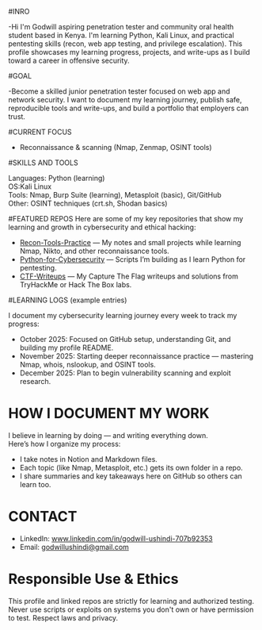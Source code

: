 #INRO

-Hi I'm Godwill aspiring penetration tester and community oral health student based in Kenya. I'm learning Python, Kali Linux, and practical pentesting skills (recon, web app testing, and privilege escalation). This profile showcases my learning progress, projects, and write-ups as I build toward a career in offensive security.

#GOAL

-Become a skilled junior penetration tester focused on web app and network security. I want to document my learning journey, publish safe, reproducible tools and write-ups, and build a portfolio that employers can trust.

#CURRENT FOCUS

- Reconnaissance & scanning (Nmap, Zenmap, OSINT tools)

#SKILLS AND TOOLS

Languages: Python (learning)  
OS:Kali Linux  
Tools: Nmap, Burp Suite (learning), Metasploit (basic), Git/GitHub  
Other: OSINT techniques (crt.sh, Shodan basics)


#FEATURED REPOS
Here are some of my key repositories that show my learning and growth in cybersecurity and ethical hacking:

- [Recon-Tools-Practice](https://github.com/G-willis/Recon-Tools-Practice) — My notes and small projects while learning Nmap, Nikto, and other reconnaissance tools.
- [Python-for-Cybersecurity](https://github.com/G-willis/Python-for-Cybersecurity) — Scripts I’m building as I learn Python for pentesting.
- [CTF-Writeups](https://github.com/G-willis/CTF-Writeups) — My Capture The Flag writeups and solutions from TryHackMe or Hack The Box labs.

#LEARNING LOGS (example entries)

I document my cybersecurity learning journey every week to track my progress:

- October 2025: Focused on GitHub setup, understanding Git, and building my profile README.  
- November 2025: Starting deeper reconnaissance practice — mastering Nmap, whois, nslookup, and OSINT tools.  
- December 2025: Plan to begin vulnerability scanning and exploit research. 

# HOW I DOCUMENT MY WORK

I believe in learning by doing — and writing everything down.  
Here’s how I organize my process:

- I take notes in Notion and Markdown files.
- Each topic (like Nmap, Metasploit, etc.) gets its own folder in a repo.
- I share summaries and key takeaways here on GitHub so others can learn too.


# CONTACT
- LinkedIn: www.linkedin.com/in/godwill-ushindi-707b92353
- Email: godwillushindi@gmail.com


# Responsible Use & Ethics
This profile and linked repos are strictly for learning and authorized testing. Never use scripts or exploits on systems you don't own or have permission to test. Respect laws and privacy.
